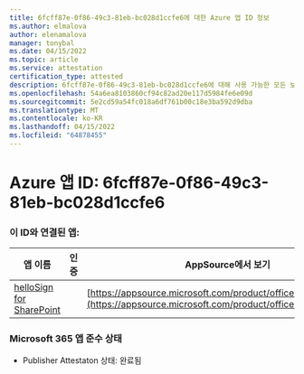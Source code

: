 ```yaml
---
title: 6fcff87e-0f86-49c3-81eb-bc028d1ccfe6에 대한 Azure 앱 ID 정보
ms.author: elmalova
author: elenamalova
manager: tonybal
ms.date: 04/15/2022
ms.topic: article
ms.service: attestation
certification_type: attested
description: 6fcff87e-0f86-49c3-81eb-bc028d1ccfe6에 대해 사용 가능한 모든 보안 및 규정 준수 정보입니다.
ms.openlocfilehash: 54a6ea8103860cf94c82ad20e117d5984fe6e09d
ms.sourcegitcommit: 5e2cd59a54fc018a6df761b00c18e3ba592d9dba
ms.translationtype: MT
ms.contentlocale: ko-KR
ms.lasthandoff: 04/15/2022
ms.locfileid: "64878455"
---
```

# <a name="azure-app-id-6fcff87e-0f86-49c3-81eb-bc028d1ccfe6"></a>Azure 앱 ID: 6fcff87e-0f86-49c3-81eb-bc028d1ccfe6


### <a name="apps-associated-with-this-id"></a>이 ID와 연결된 앱:
| **앱 이름** | **인증** | **AppSource에서 보기** |
|--------------|---------------|-----------------------|
| [helloSign for SharePoint](../forward/WA200003245.md) |  | [https://appsource.microsoft.com/product/office/WA200003245](https://appsource.microsoft.com/product/office/WA200003245) |

### <a name="microsoft-365-app-compliance-status"></a>Microsoft 365 앱 준수 상태
- Publisher Attestaton 상태: 완료됨
